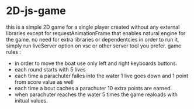 # 2D-js-game
this is a simple 2D game for a single player created without any external libraries except for requestAnimationFrame that enables natural engine for the game.
no need for extra libraries or dependentcies in order to run it, simply run liveServer option on vsc or other server tool you prefer.
game rules :
- in order to move the boat use only left and right keyboards buttons.
- each round starts with 5 lives
- each time a parachuter falles into the water 1 live goes down and 1 point from score value as well
- each time a bout caches a parachuter 10 extra points are earned.
- when parachuter reaches the water 5 times the game realoads with initual values.


